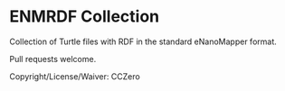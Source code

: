 ENMRDF Collection
=================

Collection of Turtle files with RDF in the standard eNanoMapper format.

Pull requests welcome.

Copyright/License/Waiver: CCZero


